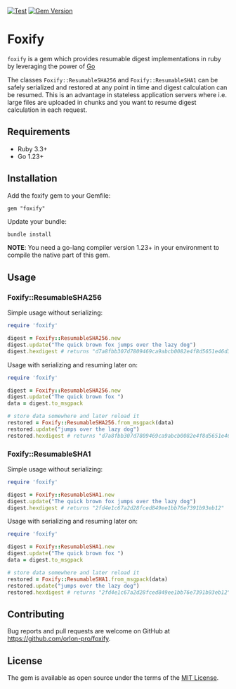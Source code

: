 [![Test](https://github.com/orlon-pro/foxify/actions/workflows/main.yml/badge.svg)](https://github.com/orlon-pro/foxify/actions/workflows/main.yml)
[![Gem Version](https://badge.fury.io/rb/foxify.svg)](https://badge.fury.io/rb/foxify)

# Foxify

`foxify` is a gem which provides resumable digest implementations in ruby by
leveraging the power of [Go](https://go.dev/)

The classes `Foxify::ResumableSHA256` and `Foxify::ResumableSHA1` can be safely
serialized and restored at any point in time and digest calculation can be resumed.
This is an advantage in stateless application servers where i.e. large files are
uploaded in chunks and you want to resume digest calculation in each request.

## Requirements

* Ruby 3.3+
* Go 1.23+

## Installation

Add the foxify gem to your Gemfile:

```text
gem "foxify"
```

Update your bundle:

```sh
bundle install
```

**NOTE**: You need a go-lang compiler version 1.23+ in your environment to compile the native part of this gem.

## Usage

### Foxify::ResumableSHA256

Simple usage without serializing:

```ruby
require 'foxify'

digest = Foxify::ResumableSHA256.new
digest.update("The quick brown fox jumps over the lazy dog")
digest.hexdigest # returns "d7a8fbb307d7809469ca9abcb0082e4f8d5651e46d3cdb762d02d0bf37c9e592"
```

Usage with serializing and resuming later on:

```ruby
require 'foxify'

digest = Foxify::ResumableSHA256.new
digest.update("The quick brown fox ")
data = digest.to_msgpack

# store data somewhere and later reload it
restored = Foxify::ResumableSHA256.from_msgpack(data)
restored.update("jumps over the lazy dog")
restored.hexdigest # returns "d7a8fbb307d7809469ca9abcb0082e4f8d5651e46d3cdb762d02d0bf37c9e592"
```

### Foxify::ResumableSHA1

Simple usage without serializing:

```ruby
require 'foxify'

digest = Foxify::ResumableSHA1.new
digest.update("The quick brown fox jumps over the lazy dog")
digest.hexdigest # returns "2fd4e1c67a2d28fced849ee1bb76e7391b93eb12"
```

Usage with serializing and resuming later on:

```ruby
require 'foxify'

digest = Foxify::ResumableSHA1.new
digest.update("The quick brown fox ")
data = digest.to_msgpack

# store data somewhere and later reload it
restored = Foxify::ResumableSHA1.from_msgpack(data)
restored.update("jumps over the lazy dog")
restored.hexdigest # returns "2fd4e1c67a2d28fced849ee1bb76e7391b93eb12"
```

## Contributing

Bug reports and pull requests are welcome on GitHub at https://github.com/orlon-pro/foxify.

## License

The gem is available as open source under the terms of the [MIT License](https://opensource.org/licenses/MIT).
